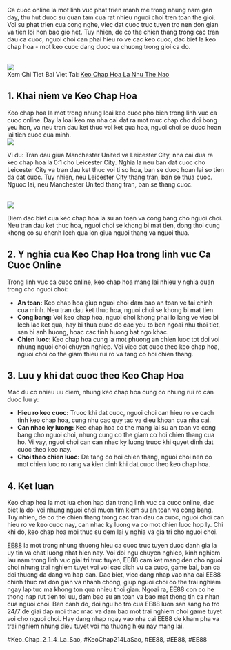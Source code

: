 <p>Ca cuoc online la mot linh vuc phat trien manh me trong nhung nam gan day, thu hut duoc su quan tam cua rat nhieu nguoi choi tren toan the gioi. Voi su phat trien cua cong nghe, viec dat cuoc truc tuyen tro nen don gian va tien loi hon bao gio het. Tuy nhien, de co the chien thang trong cac tran dau ca cuoc, nguoi choi can phai hieu ro ve cac keo cuoc, dac biet la keo chap hoa - mot keo cuoc dang duoc ua chuong trong gioi ca do.</p><br><img src="https://ee88vn.wiki/wp-content/uploads/2025/04/Keo-Chap-Hoa-La-Nhu-The-Nao-Tim-Hieu-Cach-Choi-Keo-Hoa-Trong-Ca-Cuoc-Bong-Da.png"></br>
Xem Chi Tiet Bai Viet Tai: <a href="https://ee88vn.wiki/keo-chap-hoa-la-nhu-the-nao/">Keo Chap Hoa La Nhu The Nao</a><h2>1. Khai niem ve Keo Chap Hoa</h2><p>Keo chap hoa la mot trong nhung loai keo cuoc pho bien trong linh vuc ca cuoc online. Day la loai keo ma nha cai dat ra mot muc chap cho doi bong yeu hon, va neu tran dau ket thuc voi ket qua hoa, nguoi choi se duoc hoan lai tien cuoc cua minh.<br><img src="https://ee88vn.wiki/wp-content/uploads/2025/04/Keo-Chap-Hoa-La-Gi.png"></br><p>Vi du: Tran dau giua Manchester United va Leicester City, nha cai dua ra keo chap hoa la 0:1 cho Leicester City. Nghia la neu ban dat cuoc cho Leicester City va tran dau ket thuc voi ti so hoa, ban se duoc hoan lai so tien da dat cuoc. Tuy nhien, neu Leicester City thang tran, ban se thua cuoc. Nguoc lai, neu Manchester United thang tran, ban se thang cuoc.</p><br><img src="https://ee88vn.wiki/wp-content/uploads/2025/04/Phan-Biet-Cac-Loai-Keo-Chap-Hoa.png"></br><p>Diem dac biet cua keo chap hoa la su an toan va cong bang cho nguoi choi. Neu tran dau ket thuc hoa, nguoi choi se khong bi mat tien, dong thoi cung khong co su chenh lech qua lon giua nguoi thang va nguoi thua.<h2>2. Y nghia cua Keo Chap Hoa trong linh vuc Ca Cuoc Online</h2><p>Trong linh vuc ca cuoc online, keo chap hoa mang lai nhieu y nghia quan trong cho nguoi choi:</p><ul>
<li><strong>An toan:</strong> Keo chap hoa giup nguoi choi dam bao an toan ve tai chinh cua minh. Neu tran dau ket thuc hoa, nguoi choi se khong bi mat tien.</li>
<li><strong>Cong bang:</strong> Voi keo chap hoa, nguoi choi khong phai lo lang ve viec bi lech lac ket qua, hay bi thua cuoc do cac yeu to ben ngoai nhu thoi tiet, san bi anh huong, hoac cac tinh huong bat ngo khac.</li>
<li><strong>Chien luoc:</strong> Keo chap hoa cung la mot phuong an chien luoc tot doi voi nhung nguoi choi chuyen nghiep. Voi viec dat cuoc theo keo chap hoa, nguoi choi co the giam thieu rui ro va tang co hoi chien thang.</li>
</ul><h2>3. Luu y khi dat cuoc theo Keo Chap Hoa</h2><p>Mac du co nhieu uu diem, nhung keo chap hoa cung co nhung rui ro can duoc luu y:<ul>
<li><strong>Hieu ro keo cuoc:</strong> Truoc khi dat cuoc, nguoi choi can hieu ro ve cach tinh keo chap hoa, cung nhu cac quy tac va dieu khoan cua nha cai.</li>
<li><strong>Can nhac ky luong:</strong> Keo chap hoa co the mang lai su an toan va cong bang cho nguoi choi, nhung cung co the giam co hoi chien thang cua ho. Vi vay, nguoi choi can can nhac ky luong truoc khi quyet dinh dat cuoc theo keo nay.</li>
<li><strong>Choi theo chien luoc:</strong> De tang co hoi chien thang, nguoi choi nen co mot chien luoc ro rang va kien dinh khi dat cuoc theo keo chap hoa.</li>
</ul><h2>4. Ket luan</h2><p>Keo chap hoa la mot lua chon hap dan trong linh vuc ca cuoc online, dac biet la doi voi nhung nguoi choi muon tim kiem su an toan va cong bang. Tuy nhien, de co the chien thang trong cac tran dau ca cuoc, nguoi choi can hieu ro ve keo cuoc nay, can nhac ky luong va co mot chien luoc hop ly. Chi khi do, keo chap hoa moi thuc su dem lai y nghia va gia tri cho nguoi choi.</p><p><a href="https://ee88vn.wiki/">EE88</a> la mot trong nhung thuong hieu ca cuoc truc tuyen duoc danh gia la uy tin va chat luong nhat hien nay. Voi doi ngu chuyen nghiep, kinh nghiem lau nam trong linh vuc giai tri truc tuyen, EE88 cam ket mang den cho nguoi choi nhung trai nghiem tuyet voi voi cac dich vu ca cuoc, game bai, ban ca doi thuong da dang va hap dan. Dac biet, viec dang nhap vao nha cai EE88 chinh thuc rat don gian va nhanh chong, giup nguoi choi co the trai nghiem ngay lap tuc ma khong ton qua nhieu thoi gian. Ngoai ra, EE88 con co he thong nap rut tien toi uu, dam bao su an toan va bao mat thong tin ca nhan cua nguoi choi. Ben canh do, doi ngu ho tro cua EE88 luon san sang ho tro 24/7 de giai dap moi thac mac va dam bao mot trai nghiem choi game tuyet voi cho nguoi choi. Hay dang nhap ngay vao nha cai EE88 de kham pha va trai nghiem nhung dieu tuyet voi ma thuong hieu nay mang lai.</p>
#Keo_Chap_2_1_4_La_Sao, #KeoChap214LaSao, #EE88, #EE88, #EE88
